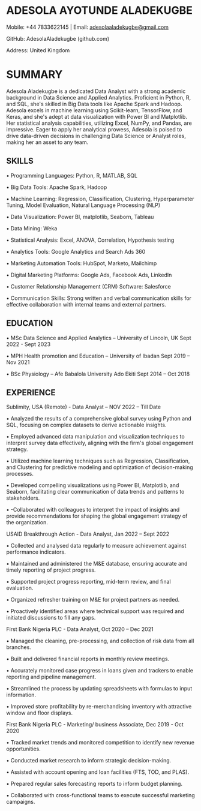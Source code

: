 # ADESOLA AYOTUNDE ALADEKUGBE

Mobile: +44 7833622145    |   Email: adesolaaladekugbe@gmail.com

GitHub: AdesolaAladekugbe (github.com)

Address: United Kingdom

# SUMMARY

Adesola Aladekugbe is a dedicated Data Analyst with a strong academic background in Data Science and Applied Analytics. Proficient in Python, R, and SQL, she's skilled in Big Data tools like Apache Spark and Hadoop. Adesola excels in machine learning using Scikit-learn, TensorFlow, and Keras, and she's adept at data visualization with Power BI and Matplotlib. Her statistical analysis capabilities, utilizing Excel, NumPy, and Pandas, are impressive. Eager to apply her analytical prowess, Adesola is poised to drive data-driven decisions in challenging Data Science or Analyst roles, making her an asset to any team.
 
## SKILLS

• Programming Languages: Python, R, MATLAB, SQL 

• Big Data Tools: Apache Spark, Hadoop 

• Machine Learning: Regression, Classification, Clustering, Hyperparameter Tuning, 
Model Evaluation, Natural Language Processing (NLP) 

• Data Visualization: Power BI, matplotlib, Seaborn, Tableau 

• Data Mining: Weka 

• Statistical Analysis: Excel, ANOVA, Correlation, Hypothesis testing 

• Analytics Tools: Google Analytics and Search Ads 360 

• Marketing Automation Tools: HubSpot, Marketo, Mailchimp 

• Digital Marketing Platforms: Google Ads, Facebook Ads, LinkedIn 

• Customer Relationship Management (CRM) Software: Salesforce 

• Communication Skills: Strong written and verbal communication skills for effective 
collaboration with internal teams and external partners.

## EDUCATION

•	MSc Data Science and Applied Analytics – University of Lincoln, UK               Sept 2022 - Sept 2023

•	MPH Health promotion and Education – University of Ibadan                         Sept 2019 – Nov 2021

•	BSc Physiology – Afe Babalola University Ado Ekiti                                Sept 2014 – Oct 2018

## EXPERIENCE
Sublimity, USA (Remote) - Data Analyst –  NOV 2022 – Till Date 

• Analyzed the results of a comprehensive global survey using Python and SQL, focusing 
on complex datasets to derive actionable insights.

• Employed advanced data manipulation and visualization techniques to interpret survey 
data effectively, aligning with the firm's global engagement strategy.

• Utilized machine learning techniques such as Regression, Classification, and Clustering 
for predictive modeling and optimization of decision-making processes.

• Developed compelling visualizations using Power BI, Matplotlib, and Seaborn, 
facilitating clear communication of data trends and patterns to stakeholders.

• -Collaborated with colleagues to interpret the impact of insights and provide 
recommendations for shaping the global engagement strategy of the organization.

USAID Breakthrough Action - Data Analyst, Jan 2022 – Sept 2022

•	Collected and analysed data regularly to measure achievement against performance indicators.

•	Maintained and administered the M&E database, ensuring accurate and timely reporting of project progress.

•	Supported project progress reporting, mid-term review, and final evaluation.

•	Organized refresher training on M&E for project partners as needed.

•	Proactively identified areas where technical support was required and initiated discussions to fill any gaps.

First Bank Nigeria PLC - Data Analyst, Oct 2020 – Dec 2021

•	Managed the cleaning, pre-processing, and collection of risk data from all branches.

•	Built and delivered financial reports in monthly review meetings.

•	Accurately monitored case progress in loans given and trackers to enable reporting and pipeline management.

•	Streamlined the process by updating spreadsheets with formulas to input information.

•	Improved store profitability by re-merchandising inventory with attractive window and floor displays.

First Bank Nigeria PLC - Marketing/ business  Associate, Dec 2019 - Oct 2020

•	Tracked market trends and monitored competition to identify new revenue opportunities.

•	Conducted market research to inform strategic decision-making.

•	Assisted with account opening and loan facilities (FTS, TOD, and PLAS).

•	Prepared regular sales forecasting reports to inform budget planning.

•	Collaborated with cross-functional teams to execute successful marketing campaigns.




